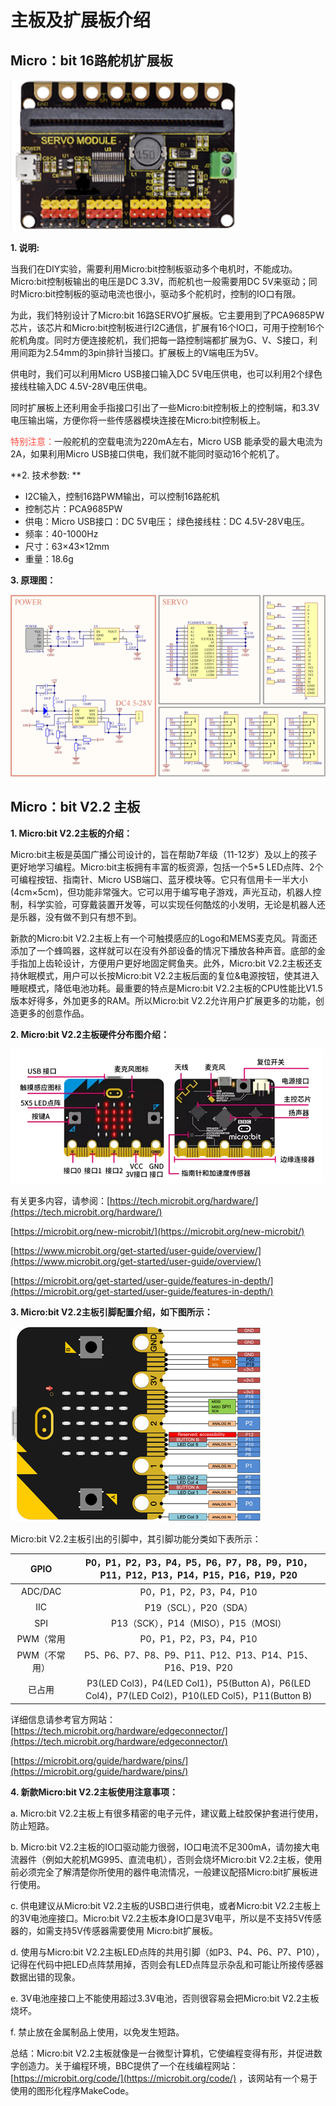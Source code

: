 # 主板及扩展板介绍

## Micro：bit 16路舵机扩展板

![Img](./media/img-20230509105415.png)


**1. 说明:**                                                                                                              

当我们在DIY实验，需要利用Micro:bit控制板驱动多个电机时，不能成功。Micro:bit控制板输出的电压是DC 3.3V，而舵机也一般需要用DC 5V来驱动；同时Micro:bit控制板的驱动电流也很小，驱动多个舵机时，控制的IO口有限。

为此，我们特别设计了Micro:bit 16路SERVO扩展板。它主要用到了PCA9685PW芯片，该芯片和Micro:bit控制板进行I2C通信，扩展有16个IO口，可用于控制16个舵机角度。同时方便连接舵机，我们把每一路控制端都扩展为G、V、S接口，利用间距为2.54mm的3pin排针当接口。扩展板上的V端电压为5V。

供电时，我们可以利用Micro USB接口输入DC 5V电压供电，也可以利用2个绿色接线柱输入DC 4.5V-28V电压供电。

同时扩展板上还利用金手指接口引出了一些Micro:bit控制板上的控制端，和3.3V电压输出端，方便你将一些传感器模块连接在Micro:bit控制板上。

<span style="color: rgb(255, 76, 65);">特别注意：</span>一般舵机的空载电流为220mA左右，Micro USB 能承受的最大电流为2A，如果利用Micro USB接口供电，我们就不能同时驱动16个舵机了。

**2. 技术参数: **                                                                                                           
 
- I2C输入，控制16路PWM输出，可以控制16路舵机
- 控制芯片：PCA9685PW
- 供电：Micro USB接口：DC 5V电压； 绿色接线柱：DC 4.5V-28V电压。
- 频率：40-1000Hz
- 尺寸：63×43×12mm
- 重量：18.6g

**3. 原理图：**

![Img](./media/img-20230417111637.png)



## Micro：bit V2.2 主板
                    
**1. Micro:bit V2.2主板的介绍：**  

Micro:bit主板是英国广播公司设计的，旨在帮助7年级（11-12岁）及以上的孩子更好地学习编程。Micro:bit主板拥有丰富的板资源，包括一个5*5 LED点阵、2个可编程按钮、指南针、Micro USB端口、蓝牙模块等。它只有信用卡一半大小(4cm×5cm)，但功能非常强大。它可以用于编写电子游戏，声光互动，机器人控制，科学实验，可穿戴装置开发等，可以实现任何酷炫的小发明，无论是机器人还是乐器，没有做不到只有想不到。

新款的Micro:bit V2.2主板上有一个可触摸感应的Logo和MEMS麦克风。背面还添加了一个蜂鸣器，这样就可以在没有外部设备的情况下播放各种声音。底部的金手指加上齿轮设计，方便用户更好地固定鳄鱼夹。此外，Micro:bit V2.2主板还支持休眠模式，用户可以长按Micro:bit V2.2主板后面的复位&电源按钮，使其进入睡眠模式，降低电池功耗。最重要的特点是Micro:bit V2.2主板的CPU性能比V1.5版本好得多，外加更多的RAM。所以Micro:bit V2.2允许用户扩展更多的功能，创造更多的创意作品。

**2. Micro:bit V2.2主板硬件分布图介绍：**

![Img](./media/img-20230323171841.png)

有关更多内容，请参阅：[https://tech.microbit.org/hardware/](https://tech.microbit.org/hardware/)

[https://microbit.org/new-microbit/](https://microbit.org/new-microbit/)

[https://www.microbit.org/get-started/user-guide/overview/](https://www.microbit.org/get-started/user-guide/overview/)

[https://microbit.org/get-started/user-guide/features-in-depth/](https://microbit.org/get-started/user-guide/features-in-depth/)

**3. Micro:bit V2.2主板引脚配置介绍，如下图所示：**

![Img](./media/img-20230323172001.png)

Micro:bit V2.2主板引出的引脚中，其引脚功能分类如下表所示：

|GPIO|P0，P1，P2，P3，P4，P5，P6，P7，P8，P9，P10，P11，P12，P13，P14，P15，P16，P19，P20|
| :--: | :--: |
|ADC/DAC|P0，P1，P2，P3，P4，P10|
|IIC|P19（SCL），P20（SDA）|
|SPI|P13（SCK），P14（MISO），P15（MOSI）|
|PWM（常用|P0，P1，P2，P3，P4，P10|
|PWM（不常用）|P5、P6、P7、P8、P9、P11、P12、P13、P14、P15、P16、P19、P20|
|已占用|P3(LED Col3)，P4(LED Col1)，P5(Button A)，P6(LED Col4)，P7(LED Col2)，P10(LED Col5)，P11(Button B)|

详细信息请参考官方网站：[https://tech.microbit.org/hardware/edgeconnector/](https://tech.microbit.org/hardware/edgeconnector/)

[https://microbit.org/guide/hardware/pins/](https://microbit.org/guide/hardware/pins/)

**4. 新款Micro:bit V2.2主板使用注意事项：**

a. Micro:bit V2.2主板上有很多精密的电子元件，建议戴上硅胶保护套进行使用，防止短路。

b. Micro:bit V2.2主板的IO口驱动能力很弱，IO口电流不足300mA，请勿接大电流器件（例如大舵机MG995、直流电机），否则会烧坏Micro:bit V2.2主板，使用前必须完全了解清楚你所使用的器件电流情况，一般建议配搭Micro:bit扩展板进行使用。

c. 供电建议从Micro:bit V2.2主板的USB口进行供电，或者Micro:bit V2.2主板上的3V电池座接口。Micro:bit V2.2主板本身IO口是3V电平，所以是不支持5V传感器的，如需支持5V传感器需要使用 Micro:bit扩展板。

d. 使用与Micro:bit V2.2主板LED点阵的共用引脚（如P3、P4、P6、P7、P10），记得在代码中把LED点阵禁用掉，否则会有LED点阵显示杂乱和可能让所接传感器数据出错的现象。

e. 3V电池座接口上不能使用超过3.3V电池，否则很容易会把Micro:bit V2.2主板烧坏。

f. 禁止放在金属制品上使用，以免发生短路。  

总结：Micro:bit V2.2主板就像是一台微型计算机，它使编程变得有形，并促进数字创造力。关于编程环境，BBC提供了一个在线编程网站：[https://microbit.org/code/](https://microbit.org/code/) ，该网站有一个易于使用的图形化程序MakeCode。





